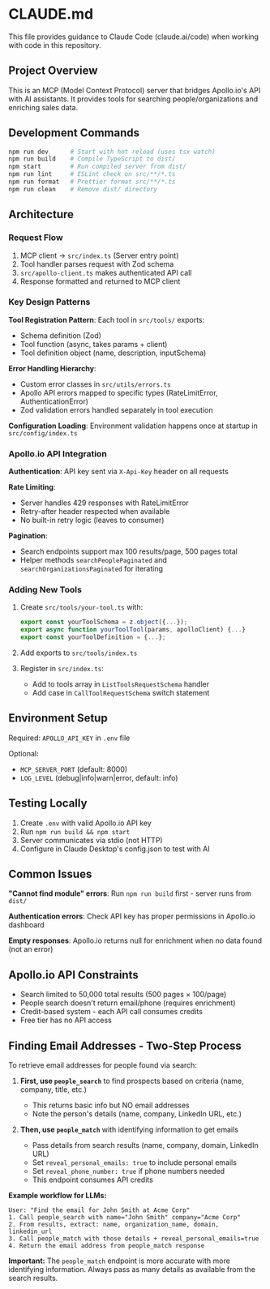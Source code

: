 # CLAUDE.md

This file provides guidance to Claude Code (claude.ai/code) when working with code in this repository.

## Project Overview

This is an MCP (Model Context Protocol) server that bridges Apollo.io's API with AI assistants. It provides tools for searching people/organizations and enriching sales data.

## Development Commands

```bash
npm run dev      # Start with hot reload (uses tsx watch)
npm run build    # Compile TypeScript to dist/
npm start        # Run compiled server from dist/
npm run lint     # ESLint check on src/**/*.ts
npm run format   # Prettier format src/**/*.ts
npm run clean    # Remove dist/ directory
```

## Architecture

### Request Flow
1. MCP client → `src/index.ts` (Server entry point)
2. Tool handler parses request with Zod schema
3. `src/apollo-client.ts` makes authenticated API call
4. Response formatted and returned to MCP client

### Key Design Patterns

**Tool Registration Pattern**: Each tool in `src/tools/` exports:
- Schema definition (Zod)
- Tool function (async, takes params + client)
- Tool definition object (name, description, inputSchema)

**Error Handling Hierarchy**:
- Custom error classes in `src/utils/errors.ts`
- Apollo API errors mapped to specific types (RateLimitError, AuthenticationError)
- Zod validation errors handled separately in tool execution

**Configuration Loading**: Environment validation happens once at startup in `src/config/index.ts`

### Apollo.io API Integration

**Authentication**: API key sent via `X-Api-Key` header on all requests

**Rate Limiting**: 
- Server handles 429 responses with RateLimitError
- Retry-after header respected when available
- No built-in retry logic (leaves to consumer)

**Pagination**: 
- Search endpoints support max 100 results/page, 500 pages total
- Helper methods `searchPeoplePaginated` and `searchOrganizationsPaginated` for iterating

### Adding New Tools

1. Create `src/tools/your-tool.ts` with:
   ```typescript
   export const yourToolSchema = z.object({...});
   export async function yourToolTool(params, apolloClient) {...}
   export const yourToolDefinition = {...};
   ```

2. Add exports to `src/tools/index.ts`

3. Register in `src/index.ts`:
   - Add to tools array in `ListToolsRequestSchema` handler
   - Add case in `CallToolRequestSchema` switch statement

## Environment Setup

Required: `APOLLO_API_KEY` in `.env` file

Optional:
- `MCP_SERVER_PORT` (default: 8000)
- `LOG_LEVEL` (debug|info|warn|error, default: info)

## Testing Locally

1. Create `.env` with valid Apollo.io API key
2. Run `npm run build && npm start`
3. Server communicates via stdio (not HTTP)
4. Configure in Claude Desktop's config.json to test with AI

## Common Issues

**"Cannot find module" errors**: Run `npm run build` first - server runs from `dist/`

**Authentication errors**: Check API key has proper permissions in Apollo.io dashboard

**Empty responses**: Apollo.io returns null for enrichment when no data found (not an error)

## Apollo.io API Constraints

- Search limited to 50,000 total results (500 pages × 100/page)
- People search doesn't return email/phone (requires enrichment)
- Credit-based system - each API call consumes credits
- Free tier has no API access

## Finding Email Addresses - Two-Step Process

To retrieve email addresses for people found via search:

1. **First, use `people_search`** to find prospects based on criteria (name, company, title, etc.)
   - This returns basic info but NO email addresses
   - Note the person's details (name, company, LinkedIn URL, etc.)

2. **Then, use `people_match`** with identifying information to get emails
   - Pass details from search results (name, company, domain, LinkedIn URL)
   - Set `reveal_personal_emails: true` to include personal emails
   - Set `reveal_phone_number: true` if phone numbers needed
   - This endpoint consumes API credits

**Example workflow for LLMs:**
```
User: "Find the email for John Smith at Acme Corp"
1. Call people_search with name="John Smith" company="Acme Corp"
2. From results, extract: name, organization_name, domain, linkedin_url
3. Call people_match with those details + reveal_personal_emails=true
4. Return the email address from people_match response
```

**Important:** The `people_match` endpoint is more accurate with more identifying information. Always pass as many details as available from the search results.